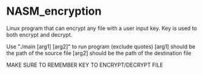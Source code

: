 # NASM_encryption
Linux program that can encrypt any file with a user input key. Key is used to both encrypt and decrypt.

Use "./main [arg1] [arg2]" to run program (exclude quotes)
[arg1] should be the path of the source file 
[arg2] should be the path of the destination file

MAKE SURE TO REMEMBER KEY TO ENCRYPT/DECRYPT FILE
